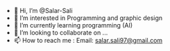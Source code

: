 - 👋 Hi, I’m @Salar-Sali
- 👀 I’m interested in Programming and graphic design
- 🌱 I’m currently learning programming (AI)
- 💞️ I’m looking to collaborate on ...
- 📫 How to reach me : Email: salar.sali97@gmail.com
                     

<!---
Salar-Sali/Salar-Sali is a ✨ special ✨ repository because its `README.md` (this file) appears on your GitHub profile.
You can click the Preview link to take a look at your changes.
--->
